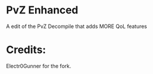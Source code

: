 # PvZ Enhanced
 A edit of the PvZ Decompile that adds MORE QoL features

# Credits:
Electr0Gunner for the fork.
